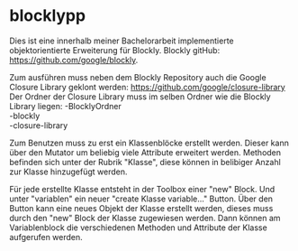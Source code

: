 # blocklypp
Dies ist eine innerhalb meiner Bachelorarbeit implementierte objektorientierte Erweiterung für Blockly.
Blockly gitHub: https://github.com/google/blockly.

Zum ausführen muss neben dem Blockly Repository auch die Google Closure Library geklont werden:
https://github.com/google/closure-library
Der Ordner der Closure Library muss im selben Ordner wie die Blockly Library liegen:
-BlocklyOrdner <br/>
  -blockly <br/>
  -closure-library <br/>

Zum Benutzen muss zu erst ein Klassenblöcke erstellt werden. Dieser kann über den Mutator um beliebig viele Attribute erweitert werden. Methoden befinden sich unter der Rubrik "Klasse", diese können in belibiger Anzahl zur Klasse hinzugefügt werden.

Für jede erstellte Klasse entsteht in der Toolbox einer "new" Block. Und unter "variablen" ein neuer "create Klasse variable..." Button. Über den Button kann eine neues Objekt der Klasse erstellt werden, dieses muss durch den "new" Block der Klasse zugewiesen werden. Dann können am Variablenblock die verschiedenen Methoden und Attribute der Klasse aufgerufen werden.
